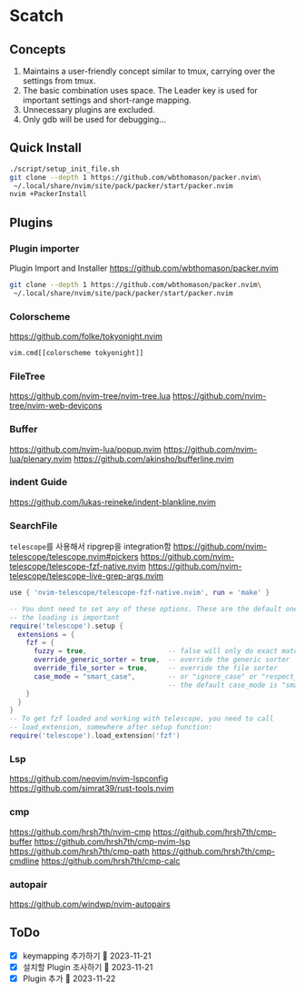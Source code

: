 # Scatch

## Concepts
1. Maintains a user-friendly concept similar to tmux, carrying over the settings from tmux.
2. The basic combination uses space. The Leader key is used for important settings and short-range mapping.
3. Unnecessary plugins are excluded.
4. Only gdb will be used for debugging…

## Quick Install
```sh
./script/setup_init_file.sh
git clone --depth 1 https://github.com/wbthomason/packer.nvim\
 ~/.local/share/nvim/site/pack/packer/start/packer.nvim
nvim +PackerInstall
```

## Plugins

### Plugin importer
Plugin Import and Installer
https://github.com/wbthomason/packer.nvim

```sh
git clone --depth 1 https://github.com/wbthomason/packer.nvim\
 ~/.local/share/nvim/site/pack/packer/start/packer.nvim
```

### Colorscheme
https://github.com/folke/tokyonight.nvim
```sh
vim.cmd[[colorscheme tokyonight]]
```

### FileTree
https://github.com/nvim-tree/nvim-tree.lua
https://github.com/nvim-tree/nvim-web-devicons

### Buffer
https://github.com/nvim-lua/popup.nvim
https://github.com/nvim-lua/plenary.nvim
https://github.com/akinsho/bufferline.nvim

### indent Guide
https://github.com/lukas-reineke/indent-blankline.nvim

### SearchFile
`telescope`를 사용해서 ripgrep을 integration함
https://github.com/nvim-telescope/telescope.nvim#pickers
https://github.com/nvim-telescope/telescope-fzf-native.nvim
https://github.com/nvim-telescope/telescope-live-grep-args.nvim

```lua
use { 'nvim-telescope/telescope-fzf-native.nvim', run = 'make' }

-- You dont need to set any of these options. These are the default ones. Only
-- the loading is important
require('telescope').setup {
  extensions = {
    fzf = {
      fuzzy = true,                    -- false will only do exact matching
      override_generic_sorter = true,  -- override the generic sorter
      override_file_sorter = true,     -- override the file sorter
      case_mode = "smart_case",        -- or "ignore_case" or "respect_case"
                                       -- the default case_mode is "smart_case"
    }
  }
}
-- To get fzf loaded and working with telescope, you need to call
-- load_extension, somewhere after setup function:
require('telescope').load_extension('fzf')
```

### Lsp
https://github.com/neovim/nvim-lspconfig
https://github.com/simrat39/rust-tools.nvim

### cmp
https://github.com/hrsh7th/nvim-cmp
https://github.com/hrsh7th/cmp-buffer
https://github.com/hrsh7th/cmp-nvim-lsp
https://github.com/hrsh7th/cmp-path
https://github.com/hrsh7th/cmp-cmdline
https://github.com/hrsh7th/cmp-calc

### autopair
https://github.com/windwp/nvim-autopairs

## ToDo
- [x] keymapping 추가하기 📅 2023-11-21 
- [x] 설치할 Plugin 조사하기 📅 2023-11-21 
- [x] Plugin 추가 📅 2023-11-22 
